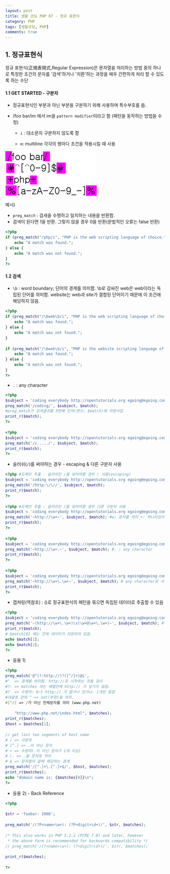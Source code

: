 ```yaml
---
layout: post
title: 생활 코딩 PHP 07 - 정규 표현식
category: PHP
tags: [생활코딩, PHP]
comments: true
---
```




## 1. 정규표현식

정규 표현식(正規表現式,Regular Expression)은 문자열을 처리하는 방법 중의 하나로 특정한 조건의 문자를 '검색'하거나 '치환'하는 과정을 매우 간편하게 처리 할 수 있도록 하는 수단

#### 1.1 GET STARTED - 구분자

- 정규표현식인 부분과 아닌 부분을 구분하기 위해 사용하며 특수부호를 씀.

- /foo bar/im 에서 im을 `pattern modifier`이라고 함 (패턴을 동작하는 방법을 수정)
  - `i` : 대소문자 구분하지 않도록 함
  
  - `m`: multiline 각각의 행마다 조건을 적용시킬 때 사용
  
    

![](img/regex.gif)

예시)

- `preg_match` : 검새을 수행하고 일치하는 내용을 반환함. 
- 검색이 된다면 1을 반환. 그렇지 않을 경우 0을 반환(문법적인 오류는 false 반환)

```php
<?php
if (preg_match("/php/i", "PHP is the web scripting language of choice.")) {
    echo "A match was found.";
} else {
    echo "A match was not found.";
}
?>
```



#### 1.2 검색

- `\b` : word boundary; 단어의 경계를 의미함. \b로 감싸진 web은 web이라는 독립된 단어를 의미함. website는 web과 site가 결합된 단어이기 때문에 이 조건에 해당하지 않음.

```php
<?php
if (preg_match("/\bweb\b/i", "PHP is the web scripting language of choice.")) {
    echo "A match was found.";
} else {
    echo "A match was not found.";
}
 
if (preg_match("/\bweb\b/i", "PHP is the website scripting language of choice.")) {
    echo "A match was found.";
} else {
    echo "A match was not found.";
}
?>
```

- `.` : any character

```php
<?php
$subject = 'coding everybody http://opentutorials.org egoing@egoing.com 010-0000-0000';
preg_match('/coding/', $subject, $match); 
#preg_match가 검색결과를 3번째 인자(변수; $match)에 저장시킴
print_r($match);
?>

<?php
$subject = 'coding everybody http://opentutorials.org egoing@egoing.com 010-0000-0000';
preg_match('/c...../', $subject, $match); 
print_r($match);
?>
```

- 슬러쉬(`/`)를 써야하는 경우 - escaping & 다른 구분자 사용

```php
<?php #도메인 추출 - 슬러쉬인 /을 넣어야할 경우 \ 사용(escaping) 
$subject = 'coding everybody http://opentutorials.org egoing@egoing.com 010-0000-0000';
preg_match('/http:\/\//', $subject, $match); 
print_r($match);
?>

<?php #도메인 추출 - 슬러쉬인 /을 넣어야할 경우 다른 구분자 사용
$subject = 'coding everybody http://opentutorials.org egoing@egoing.com 010-0000-0000';
preg_match('~http://\w+~', $subject, $match); #w: 문자를 의미 +: 하나이상이라는 수량자
print_r($match);
?>

<?php 
$subject = 'coding everybody http://opentutorials.org egoing@egoing.com 010-0000-0000';
preg_match('~http://\w+.~', $subject, $match); #. : any character
print_r($match);
?>

<?php 
$subject = 'coding everybody http://opentutorials.org egoing@egoing.com 010-0000-0000';
preg_match('~http://\w+\.\w+~', $subject, $match); # any character로 사용되지 않도록 escaping 처리 
print_r($match);
?>
```

- 캡쳐링(역참조) : ()로 정규표현식의 패턴을 묶으면 독립된 데이터로 추출할 수 있음

```php
<?php 
$subject = 'coding everybody http://opentutorials.org egoing@egoing.com 010-0000-0000';
preg_match('~(http://\w+\.\w+)\s(\w+@\w+\.\w+)~', $subject, $match); #\s 공백을 의미
print_r($match);
# $match[0] 에는 전체 데이터가 저장되어 있음.
echo $match[1];
echo $match[2];
?>
```

- 응용 1)

```php
<?php
preg_match('@^(?:http://)?([^/]+)@i', 
#^  => 경계를 의미함. http://로 시작하는 것을 검사
#?: => matches 라는 배열안에 http:// 가 담기지 않음.
#?  => 수량자: 0~1 http:// 가 없거나 있거나. 1개만 등장
#대괄호 안의 ^ => not(부정)을 의미.  
#[^/] => /가 아닌 전체문자를 의미 (www.php.net)

    "http://www.php.net/index.html", $matches);
print_r($matches);
$host = $matches[1];

// get last two segments of host name
# / => 구분자 
# [^.] => .이 아닌 문자
# + => 수량자(.이 아닌 문자가 1개 이상)
# \. => .을 문자로 처리
# $ => 문자열의 끝에 해당하는 경계
preg_match('/[^.]+\.[^.]+$/', $host, $matches);
print_r($matches);
echo "domain name is: {$matches[0]}\n";
?>
```

- 응용 2) - Back Reference

```php
<?php
 
$str = 'foobar: 2008';
 
preg_match('/(?P<name>\w+): (?P<digit>\d+)/', $str, $matches);
 
/* This also works in PHP 5.2.2 (PCRE 7.0) and later, however 
 * the above form is recommended for backwards compatibility */
// preg_match('/(?<name>\w+): (?<digit>\d+)/', $str, $matches);
 
print_r($matches);
 
?>
```



 